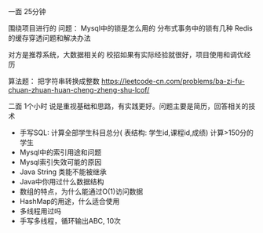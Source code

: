 
一面 
25分钟

围绕项目进行的
问题：
Mysql中的锁是怎么用的
分布式事务中的锁有几种
Redis的缓存穿透问题和解决办法


对方是推荐系统，大数据相关的
校招如果有实际经验就很好，项目使用和调优经历



算法题：
把字符串转换成整数
https://leetcode-cn.com/problems/ba-zi-fu-chuan-zhuan-huan-cheng-zheng-shu-lcof/


二面
1个小时
说是重视基础和思路，有实践更好。问题主要是简历，回答相关的技术
- 手写SQL: 
    计算全部学生科目总分( 表结构: 学生id,课程id,成绩)
    计算>150分的学生
- Mysql中的索引用途和问题
- Mysql索引失效可能的原因
- Java String 类能不能被继承
- Java中你用过什么数据结构
- 数组的特点，为什么能通过O(1)访问数据
- HashMap的用途，什么适合使用
- 多线程用过吗
- 手写多线程，循环输出ABC, 10次




